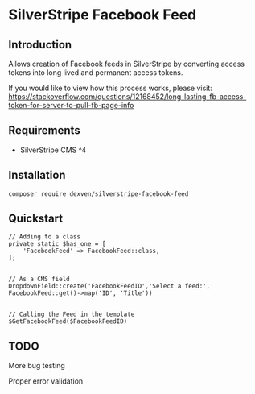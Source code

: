 # SilverStripe Facebook Feed


## Introduction

Allows creation of Facebook feeds in SilverStripe by converting access tokens into long lived and permanent access tokens. 

If you would like to view how this process works, please visit: https://stackoverflow.com/questions/12168452/long-lasting-fb-access-token-for-server-to-pull-fb-page-info

## Requirements
* SilverStripe CMS ^4

## Installation

```
composer require dexven/silverstripe-facebook-feed
```

## Quickstart

````
// Adding to a class
private static $has_one = [
    'FacebookFeed' => FacebookFeed::class,
];


// As a CMS field
DropdownField::create('FacebookFeedID','Select a feed:', FacebookFeed::get()->map('ID', 'Title'))


// Calling the Feed in the template
$GetFacebookFeed($FacebookFeedID)

````


## TODO
More bug testing

Proper error validation
